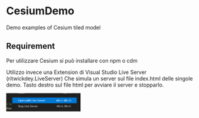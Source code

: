 # CesiumDemo
Demo examples of Cesium tiled model

## Requirement
Per utilizzare Cesium si può installare con npm o cdm

Utilizzo invece una Extension di Visual Studio Live Server (ritwickdey.LiveServer)
Che simula un server sul file index.html delle singole demo.
Tasto destro sul file html per avviare il server e stopparlo.

<img src="img/image.png" width="200" align="center">